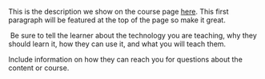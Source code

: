 This is the description we show on the course page [here](https://lab.github.com/CAStudentReadiness/what-makes-a-good-presentation). This first paragraph will be featured at the top of the page so make it great.
​

​
Be sure to tell the learner about the technology you are teaching, why they should learn it, how they can use it, and what you will teach them.
​


Include information on how they can reach you for questions about the content or course. 